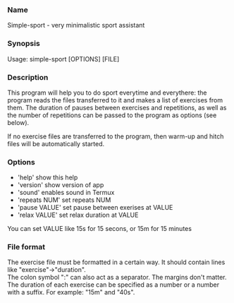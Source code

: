 
### Name

Simple-sport - very minimalistic sport assistant   

### Synopsis  

Usage: simple-sport [OPTIONS] [FILE]  

### Description 

This program will help you to do sport everytime and everythere: the program reads the files transferred to it and makes a list of exercises from them. The duration of pauses between exercises and repetitions, as well as the number of repetitions can be passed to the program as options (see below).  

If no exercise files are transferred to the program, then warm-up and hitch files will be automatically started.  

### Options  

- 'help' show this help  
- 'version' show version of app  
- 'sound' enables sound in Termux  
- 'repeats NUM' set repeats NUM  
- 'pause VALUE' set pause between exerises at VALUE  
- 'relax VALUE' set relax duration at VALUE  

You can set VALUE like 15s for 15 secons, or 15m for 15 minutes  

### File format

The exercise file must be formatted in a certain way. It should contain lines like "exercise"->"duration".  
The colon symbol ":" can also act as a separator. The margins don't matter.  
The duration of each exercise can be specified as a number or a number with a suffix. For example: "15m" and "40s".  
